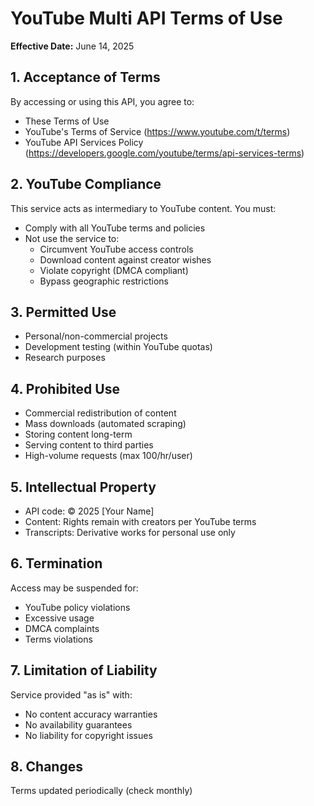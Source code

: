 # YouTube Multi API Terms of Use

**Effective Date:** June 14, 2025

## 1. Acceptance of Terms
By accessing or using this API, you agree to:
- These Terms of Use
- YouTube's Terms of Service (https://www.youtube.com/t/terms)
- YouTube API Services Policy (https://developers.google.com/youtube/terms/api-services-terms)

## 2. YouTube Compliance
This service acts as intermediary to YouTube content. You must:
- Comply with all YouTube terms and policies
- Not use the service to:
  * Circumvent YouTube access controls
  * Download content against creator wishes
  * Violate copyright (DMCA compliant)
  * Bypass geographic restrictions

## 3. Permitted Use
- Personal/non-commercial projects
- Development testing (within YouTube quotas)
- Research purposes

## 4. Prohibited Use
- Commercial redistribution of content
- Mass downloads (automated scraping)
- Storing content long-term
- Serving content to third parties
- High-volume requests (max 100/hr/user)

## 5. Intellectual Property
- API code: © 2025 [Your Name]
- Content: Rights remain with creators per YouTube terms
- Transcripts: Derivative works for personal use only

## 6. Termination
Access may be suspended for:
- YouTube policy violations
- Excessive usage
- DMCA complaints
- Terms violations

## 7. Limitation of Liability
Service provided "as is" with:
- No content accuracy warranties
- No availability guarantees
- No liability for copyright issues

## 8. Changes
Terms updated periodically (check monthly)

